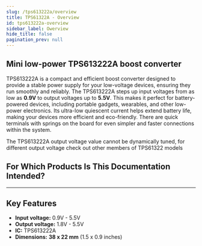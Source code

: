 ```yaml
---
slug: /tps613222a/overview
title: TPS61322A - Overview
id: tps613222a-overview
sidebar_label: Owerview
hide_title: false
pagination_prev: null
---
```


## Mini low-power TPS613222A boost converter

TPS613222A is a compact and efficient boost converter designed to provide a stable power supply for your low-voltage devices, ensuring they run smoothly and reliably. The TPS613222A steps up input voltages from as low as **0.9V** to output voltages up to **5.5V**. This makes it perfect for battery-powered devices, including portable gadgets, wearables, and other low-power electronics. Its ultra-low quiescent current helps extend battery life, making your devices more efficient and eco-friendly. There are quick terminals with springs on the board for even simpler and faster connections within the system.

<InfoBox>The TPS613222A output voltage value cannot be dynamically tuned, for different output voltage check out other members of TPS61322 models </InfoBox>

<CenteredImage src="/img/tps613222a/333096.png" alt="Mini low-power TPS613222A boost converter" caption="Mini low-power TPS613222A boost converter"/>

## For Which Products Is This Documentation Intended?

<QuickLink 
  title="Mini low-power TPS613222A boost converter" 
  description="333096"
  url="https://soldered.com/product/mini-low-power-tps613222a-boost-converter/"
  image="/img/tps613222a/333096.png" 
/>

---

## Key Features

- **Input voltage:** 0.9V - 5.5V
- **Output voltage:** 1.8V - 5.5V
- **IC:** TPS613222A
- **Dimensions:** **38 x 22 mm** (1.5 x 0.9 inches)